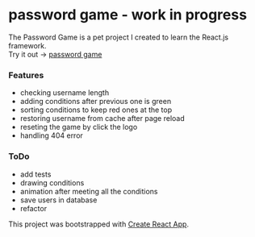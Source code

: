 # password game - work in progress

The Password Game is a pet project I created to learn the React.js framework.  
Try it out -> [password game](https://password-game-blue.vercel.app/)

### Features

- checking username length
- adding conditions after previous one is green
- sorting conditions to keep red ones at the top
- restoring username from cache after page reload
- reseting the game by click the logo
- handling 404 error

### ToDo

- add tests
- drawing conditions
- animation after meeting all the conditions
- save users in database
- refactor

This project was bootstrapped with [Create React App](https://github.com/facebook/create-react-app).
